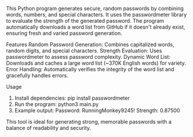 This Python program generates secure, random passwords by combining words, numbers, and special characters. 
It uses the passwordmeter library to evaluate the strength of the generated password. 
The program automatically downloads a word list from GitHub if it doesn't already exist, ensuring fresh and varied password generation.

Features
Random Password Generation: Combines capitalized words, random digits, and special characters.
Strength Evaluation: Uses passwordmeter to assess password complexity.
Dynamic Word List: Downloads and caches a large word list (~370K English words) for variety.
Error Handling: Automatically verifies the integrity of the word list and gracefully handles errors.

Usage
1. Install dependencies: pip install passwordmeter
2. Run the program: python3 main.py
3. Example output: Password: RunningMonkey9245! Strength: 0.87500

This tool is ideal for generating strong, memorable passwords with a balance of readability and security.
